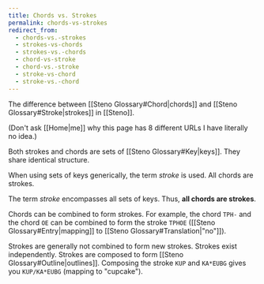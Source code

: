```yaml
---
title: Chords vs. Strokes
permalink: chords-vs-strokes
redirect_from:
  - chords-vs.-strokes
  - strokes-vs-chords
  - strokes-vs.-chords
  - chord-vs-stroke
  - chord-vs.-stroke
  - stroke-vs-chord
  - stroke-vs.-chord
---
```


The difference between [[Steno Glossary#Chord|chords]] and [[Steno Glossary#Stroke|strokes]] in [[Steno]].

(Don't ask [[Home|me]] why this page has 8 different URLs I have literally no idea.)

Both strokes and chords are sets of [[Steno Glossary#Key|keys]]. They share identical structure.

When using sets of keys generically, the term _stroke_ is used. All chords are strokes.

The term _stroke_ encompasses all sets of keys. Thus, **all chords are strokes**.

Chords can be combined to form strokes. For example, the chord `TPH-` and the chord `OE` can be combined to form the stroke `TPHOE` ([[Steno Glossary#Entry|mapping]] to [[Steno Glossary#Translation|"no"]]).

Strokes are generally not combined to form new strokes. Strokes exist independently. Strokes are composed to form [[Steno Glossary#Outline|outlines]]. Composing the stroke `KUP` and `KA*EUBG` gives you `KUP/KA*EUBG` (mapping to "cupcake").
